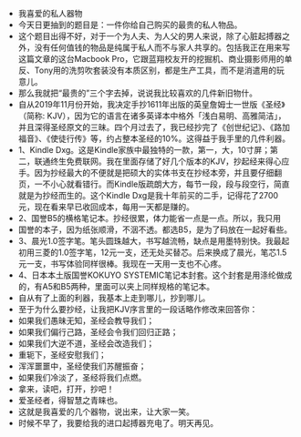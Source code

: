 - 我喜爱的私人器物
- 今天日更抽到的题目是：一件你给自己购买的最贵的私人物品。
- 这个题目出得不好，对于一个为人夫、为人父的男人来说，除了心脏起搏器之外，没有任何值钱的物品是纯属于私人而不与家人共享的。包括我正在用来写这篇文章的这台Macbook Pro，它跟蓝翔校友开的挖掘机、商业摄影师用的单反、Tony用的洗剪吹套装没有本质区别，都是生产工具，而不是消遣用的玩意儿。
- 那么我就把“最贵的”三个字去掉，说说我比较喜欢的几件新旧物什。
- 自从2019年11月份开始，我决定手抄1611年出版的英皇詹姆士一世版《圣经》（简称: KJV），因为它的语言在诸多英译本中格外「浅白易明、高雅简洁」，并且深得圣经原文的三昧。四个月过去了，我已经抄完了《创世纪记》、《路加福音》、《使徒行传》等，约占整本圣经的10%。这得益于我手里的几件利器。
- 1、Kindle Dxg。这是Kindle家族中最独特的一款，第一，大，10寸屏；第二，联通终生免费联网。我在里面存储了好几个版本的KJV，抄起经来得心应手。因为抄经最大的不便就是把硕大的实体书支在抄经本旁，并且要仔细翻页，一不小心就看错行。而Kindle版疏朗大方，每节一段，段与段空行，简直就是为抄经而生的。这个Kindle Dxg是我十年前买的二手，记得花了2700元，现在看来早已收回成本，每用一天都是赚的。
- 2、国誉B5的横格笔记本。抄经很累，体力能省一点是一点。所以，我只用
- 国誉的本子，因为纸张顺滑，不洇不透。都选B5，是为了码放在一起好看些。
- 3、晨光1.0签字笔。笔头圆珠越大，书写越流畅，缺点是用墨特别快。我最起初用三菱的1.0签字笔，12元一支，还无处买替芯。后来换成了晨光，笔芯1.5元一支，书写体验同样很棒。我现在一天用一支也不心疼。
- 4、日本本土版国誉KOKUYO SYSTEMIC笔记本封套。这个封套是用涤纶做成的，有A5和B5两种，里面可以夹上同样规格的笔记本。
- 自从有了上面的利器，我基本上走到哪儿，抄到哪儿。
- 至于为什么要抄经，让我把KJV序言里的一段话略作修改来回答你：
- 如果我们愚昧无知，圣经会教导我们；
- 如果我们偏行己路，圣经会令我们回归正路；
- 如果我们大逆不道，圣经会改造我们；
- 重轭下，圣经安慰我们；
- 浑浑噩噩中，圣经使我们苏醒振奋；
- 如果我们冷淡了，圣经将我们点燃。
- 拿来，读吧，打开，抄吧！
- 爱圣经者，得智慧之青睐也。
- 这就是我喜爱的几个器物，说出来，让大家一笑。
- 时候不早了，我要给我的进口起搏器充电了。明天再见。
